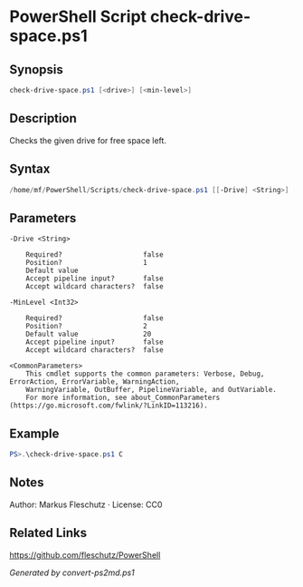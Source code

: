 # PowerShell Script check-drive-space.ps1

## Synopsis
```powershell
check-drive-space.ps1 [<drive>] [<min-level>]
```

## Description
Checks the given drive for free space left.

## Syntax
```powershell
/home/mf/PowerShell/Scripts/check-drive-space.ps1 [[-Drive] <String>] [[-MinLevel] <Int32>] [<CommonParameters>]
```

## Parameters

```
-Drive <String>
    
    Required?                    false
    Position?                    1
    Default value                
    Accept pipeline input?       false
    Accept wildcard characters?  false
```

```
-MinLevel <Int32>
    
    Required?                    false
    Position?                    2
    Default value                20
    Accept pipeline input?       false
    Accept wildcard characters?  false
```

```
<CommonParameters>
    This cmdlet supports the common parameters: Verbose, Debug, ErrorAction, ErrorVariable, WarningAction, 
    WarningVariable, OutBuffer, PipelineVariable, and OutVariable.
    For more information, see about_CommonParameters (https://go.microsoft.com/fwlink/?LinkID=113216).
```

## Example
```powershell
PS>.\check-drive-space.ps1 C
```


## Notes
Author: Markus Fleschutz · License: CC0

## Related Links
https://github.com/fleschutz/PowerShell

*Generated by convert-ps2md.ps1*
